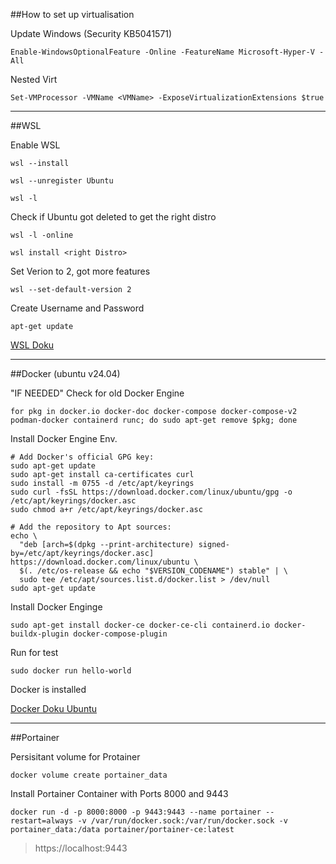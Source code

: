 ##How to set up virtualisation

Update Windows (Security KB5041571)

```
Enable-WindowsOptionalFeature -Online -FeatureName Microsoft-Hyper-V -All
```

Nested Virt
```
Set-VMProcessor -VMName <VMName> -ExposeVirtualizationExtensions $true
```

---

##WSL

Enable WSL

```
wsl --install
```

```  
wsl --unregister Ubuntu
 ```

```
wsl -l
 ```

Check if Ubuntu got deleted to get the right distro

```  
wsl -l -online
  ```

``` 
wsl install <right Distro>
```

Set Verion to 2, got more features
```
wsl --set-default-version 2
```

Create Username and Password

```
apt-get update
```

[WSL Doku](https://learn.microsoft.com/de-de/windows/wsl/about)

---

##Docker (ubuntu v24.04)

"IF NEEDED" Check for old Docker Engine

```
for pkg in docker.io docker-doc docker-compose docker-compose-v2 podman-docker containerd runc; do sudo apt-get remove $pkg; done
```

Install Docker Engine Env.

```
# Add Docker's official GPG key:
sudo apt-get update
sudo apt-get install ca-certificates curl
sudo install -m 0755 -d /etc/apt/keyrings
sudo curl -fsSL https://download.docker.com/linux/ubuntu/gpg -o /etc/apt/keyrings/docker.asc
sudo chmod a+r /etc/apt/keyrings/docker.asc

# Add the repository to Apt sources:
echo \
  "deb [arch=$(dpkg --print-architecture) signed-by=/etc/apt/keyrings/docker.asc] https://download.docker.com/linux/ubuntu \
  $(. /etc/os-release && echo "$VERSION_CODENAME") stable" | \
  sudo tee /etc/apt/sources.list.d/docker.list > /dev/null
sudo apt-get update
```

Install Docker Enginge
``` 
sudo apt-get install docker-ce docker-ce-cli containerd.io docker-buildx-plugin docker-compose-plugin 
```

Run for test
``` 
sudo docker run hello-world
```

Docker is installed

[Docker Doku Ubuntu](https://docs.docker.com/engine/install/ubuntu/)

---

##Portainer


Persisitant volume for Protainer
```
docker volume create portainer_data
```

Install Portainer Container with Ports 8000 and 9443
```
docker run -d -p 8000:8000 -p 9443:9443 --name portainer --restart=always -v /var/run/docker.sock:/var/run/docker.sock -v portainer_data:/data portainer/portainer-ce:latest
```

>https://localhost:9443
 

```

